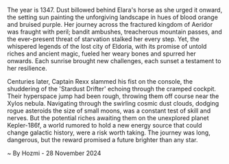 
The year is 1347.  Dust billowed behind Elara's horse as she urged it onward, the setting sun painting the unforgiving landscape in hues of blood orange and bruised purple.  Her journey across the fractured kingdom of Aeridor was fraught with peril; bandit ambushes, treacherous mountain passes, and the ever-present threat of starvation stalked her every step. Yet, the whispered legends of the lost city of Eldoria, with its promise of untold riches and ancient magic, fueled her weary bones and spurred her onwards.  Each sunrise brought new challenges, each sunset a testament to her resilience.

Centuries later, Captain Rexx slammed his fist on the console, the shuddering of the 'Stardust Drifter' echoing through the cramped cockpit.  Their hyperspace jump had been rough, throwing them off course near the Xylos nebula.  Navigating through the swirling cosmic dust clouds, dodging rogue asteroids the size of small moons, was a constant test of skill and nerves. But the potential riches awaiting them on the unexplored planet Kepler-186f, a world rumored to hold a new energy source that could change galactic history, were a risk worth taking. The journey was long, dangerous, but the reward promised a future brighter than any star.

~ By Hozmi - 28 November 2024
